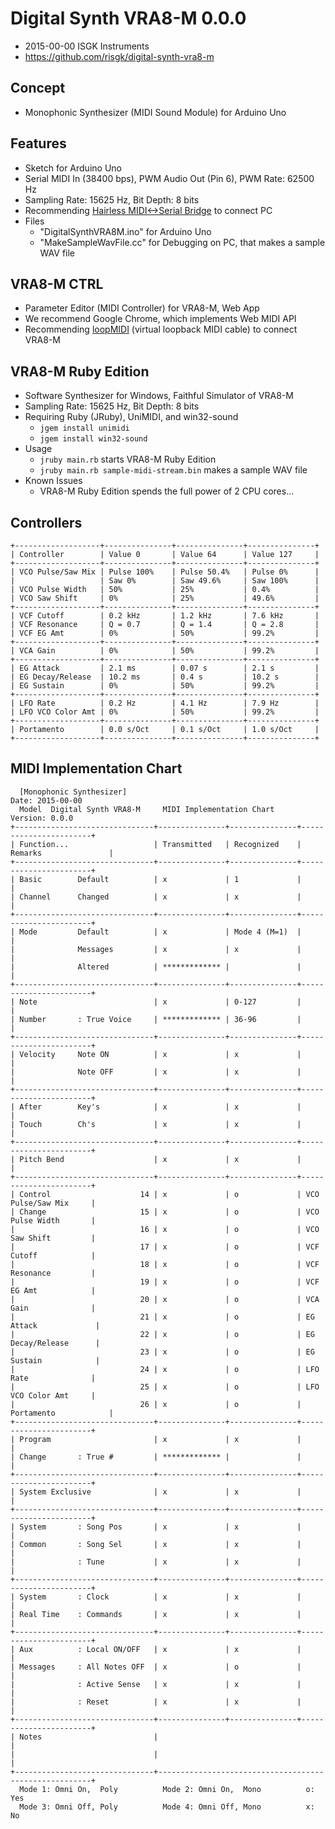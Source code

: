 # Digital Synth VRA8-M 0.0.0

- 2015-00-00 ISGK Instruments
- <https://github.com/risgk/digital-synth-vra8-m>

## Concept

- Monophonic Synthesizer (MIDI Sound Module) for Arduino Uno

## Features

- Sketch for Arduino Uno
- Serial MIDI In (38400 bps), PWM Audio Out (Pin 6), PWM Rate: 62500 Hz
- Sampling Rate: 15625 Hz, Bit Depth: 8 bits
- Recommending [Hairless MIDI<->Serial Bridge](http://projectgus.github.io/hairless-midiserial/) to connect PC
- Files
    - "DigitalSynthVRA8M.ino" for Arduino Uno
    - "MakeSampleWavFile.cc" for Debugging on PC, that makes a sample WAV file

## VRA8-M CTRL

- Parameter Editor (MIDI Controller) for VRA8-M, Web App
- We recommend Google Chrome, which implements Web MIDI API
- Recommending [loopMIDI](http://www.tobias-erichsen.de/software/loopmidi.html) (virtual loopback MIDI cable) to connect VRA8-M

## VRA8-M Ruby Edition

- Software Synthesizer for Windows, Faithful Simulator of VRA8-M
- Sampling Rate: 15625 Hz, Bit Depth: 8 bits
- Requiring Ruby (JRuby), UniMIDI, and win32-sound
    - `jgem install unimidi`
    - `jgem install win32-sound`
- Usage
    - `jruby main.rb` starts VRA8-M Ruby Edition
    - `jruby main.rb sample-midi-stream.bin` makes a sample WAV file
- Known Issues
    - VRA8-M Ruby Edition spends the full power of 2 CPU cores...

## Controllers

    +-------------------+---------------+---------------+---------------+
    | Controller        | Value 0       | Value 64      | Value 127     |
    +-------------------+---------------+---------------+---------------+
    | VCO Pulse/Saw Mix | Pulse 100%    | Pulse 50.4%   | Pulse 0%      |
    |                   | Saw 0%        | Saw 49.6%     | Saw 100%      |
    | VCO Pulse Width   | 50%           | 25%           | 0.4%          |
    | VCO Saw Shift     | 0%            | 25%           | 49.6%         |
    +-------------------+---------------+---------------+---------------+
    | VCF Cutoff        | 0.2 kHz       | 1.2 kHz       | 7.6 kHz       |
    | VCF Resonance     | Q = 0.7       | Q = 1.4       | Q = 2.8       |
    | VCF EG Amt        | 0%            | 50%           | 99.2%         |
    +-------------------+---------------+---------------+---------------+
    | VCA Gain          | 0%            | 50%           | 99.2%         |
    +-------------------+---------------+---------------+---------------+
    | EG Attack         | 2.1 ms        | 0.07 s        | 2.1 s         |
    | EG Decay/Release  | 10.2 ms       | 0.4 s         | 10.2 s        |
    | EG Sustain        | 0%            | 50%           | 99.2%         |
    +-------------------+---------------+---------------+---------------+
    | LFO Rate          | 0.2 Hz        | 4.1 Hz        | 7.9 Hz        |
    | LFO VCO Color Amt | 0%            | 50%           | 99.2%         |
    +-------------------+---------------+---------------+---------------+
    | Portamento        | 0.0 s/Oct     | 0.1 s/Oct     | 1.0 s/Oct     |
    +-------------------+---------------+---------------+---------------+

## MIDI Implementation Chart

      [Monophonic Synthesizer]                                        Date: 2015-00-00       
      Model  Digital Synth VRA8-M     MIDI Implementation Chart       Version: 0.0.0         
    +-------------------------------+---------------+---------------+-----------------------+
    | Function...                   | Transmitted   | Recognized    | Remarks               |
    +-------------------------------+---------------+---------------+-----------------------+
    | Basic        Default          | x             | 1             |                       |
    | Channel      Changed          | x             | x             |                       |
    +-------------------------------+---------------+---------------+-----------------------+
    | Mode         Default          | x             | Mode 4 (M=1)  |                       |
    |              Messages         | x             | x             |                       |
    |              Altered          | ************* |               |                       |
    +-------------------------------+---------------+---------------+-----------------------+
    | Note                          | x             | 0-127         |                       |
    | Number       : True Voice     | ************* | 36-96         |                       |
    +-------------------------------+---------------+---------------+-----------------------+
    | Velocity     Note ON          | x             | x             |                       |
    |              Note OFF         | x             | x             |                       |
    +-------------------------------+---------------+---------------+-----------------------+
    | After        Key's            | x             | x             |                       |
    | Touch        Ch's             | x             | x             |                       |
    +-------------------------------+---------------+---------------+-----------------------+
    | Pitch Bend                    | x             | x             |                       |
    +-------------------------------+---------------+---------------+-----------------------+
    | Control                    14 | x             | o             | VCO Pulse/Saw Mix     |
    | Change                     15 | x             | o             | VCO Pulse Width       |
    |                            16 | x             | o             | VCO Saw Shift         |
    |                            17 | x             | o             | VCF Cutoff            |
    |                            18 | x             | o             | VCF Resonance         |
    |                            19 | x             | o             | VCF EG Amt            |
    |                            20 | x             | o             | VCA Gain              |
    |                            21 | x             | o             | EG Attack             |
    |                            22 | x             | o             | EG Decay/Release      |
    |                            23 | x             | o             | EG Sustain            |
    |                            24 | x             | o             | LFO Rate              |
    |                            25 | x             | o             | LFO VCO Color Amt     |
    |                            26 | x             | o             | Portamento            |
    +-------------------------------+---------------+---------------+-----------------------+
    | Program                       | x             | x             |                       |
    | Change       : True #         | ************* |               |                       |
    +-------------------------------+---------------+---------------+-----------------------+
    | System Exclusive              | x             | x             |                       |
    +-------------------------------+---------------+---------------+-----------------------+
    | System       : Song Pos       | x             | x             |                       |
    | Common       : Song Sel       | x             | x             |                       |
    |              : Tune           | x             | x             |                       |
    +-------------------------------+---------------+---------------+-----------------------+
    | System       : Clock          | x             | x             |                       |
    | Real Time    : Commands       | x             | x             |                       |
    +-------------------------------+---------------+---------------+-----------------------+
    | Aux          : Local ON/OFF   | x             | x             |                       |
    | Messages     : All Notes OFF  | x             | o             |                       |
    |              : Active Sense   | x             | x             |                       |
    |              : Reset          | x             | x             |                       |
    +-------------------------------+---------------+---------------+-----------------------+
    | Notes                         |                                                       |
    |                               |                                                       |
    +-------------------------------+-------------------------------------------------------+
      Mode 1: Omni On,  Poly          Mode 2: Omni On,  Mono          o: Yes                 
      Mode 3: Omni Off, Poly          Mode 4: Omni Off, Mono          x: No                  
